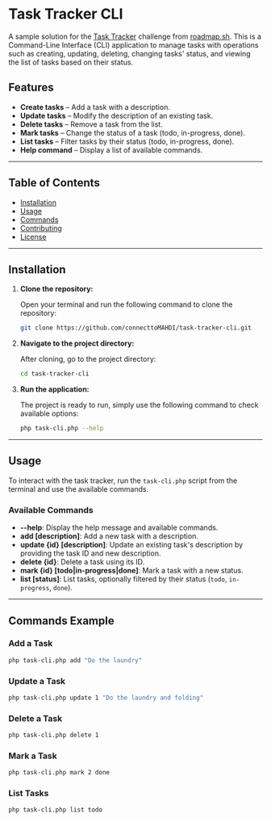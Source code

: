 # Task Tracker CLI

A sample solution for the [Task Tracker](https://roadmap.sh/projects/task-tracker) challenge from [roadmap.sh](https://roadmap.sh/). This is a Command-Line Interface (CLI) application to manage tasks with operations such as creating, updating, deleting, changing tasks' status, and viewing the list of tasks based on their status.

## Features

- **Create tasks** – Add a task with a description.
- **Update tasks** – Modify the description of an existing task.
- **Delete tasks** – Remove a task from the list.
- **Mark tasks** – Change the status of a task (todo, in-progress, done).
- **List tasks** – Filter tasks by their status (todo, in-progress, done).
- **Help command** – Display a list of available commands.

---

## Table of Contents

- [Installation](#installation)
- [Usage](#usage)
- [Commands](#commands)
- [Contributing](#contributing)
- [License](#license)

---

## Installation

1. **Clone the repository:**

   Open your terminal and run the following command to clone the repository:

   ```bash
   git clone https://github.com/connecttoMAHDI/task-tracker-cli.git
   ```

2. **Navigate to the project directory:**

   After cloning, go to the project directory:

   ```bash
   cd task-tracker-cli
   ```

3. **Run the application:**

   The project is ready to run, simply use the following command to check available options:

   ```bash
   php task-cli.php --help
   ```

---

## Usage

To interact with the task tracker, run the `task-cli.php` script from the terminal and use the available commands.

### Available Commands

- **--help**: Display the help message and available commands.
- **add [description]**: Add a new task with a description.
- **update {id} [description]**: Update an existing task's description by providing the task ID and new description.
- **delete {id}**: Delete a task using its ID.
- **mark {id} [todo|in-progress|done]**: Mark a task with a new status.
- **list [status]**: List tasks, optionally filtered by their status (`todo`, `in-progress`, `done`).

---

## Commands Example

### Add a Task

```bash
php task-cli.php add "Do the laundry"
```

### Update a Task

```bash
php task-cli.php update 1 "Do the laundry and folding"
```

### Delete a Task

```bash
php task-cli.php delete 1
```

### Mark a Task

```bash
php task-cli.php mark 2 done
```

### List Tasks

```bash
php task-cli.php list todo
```
